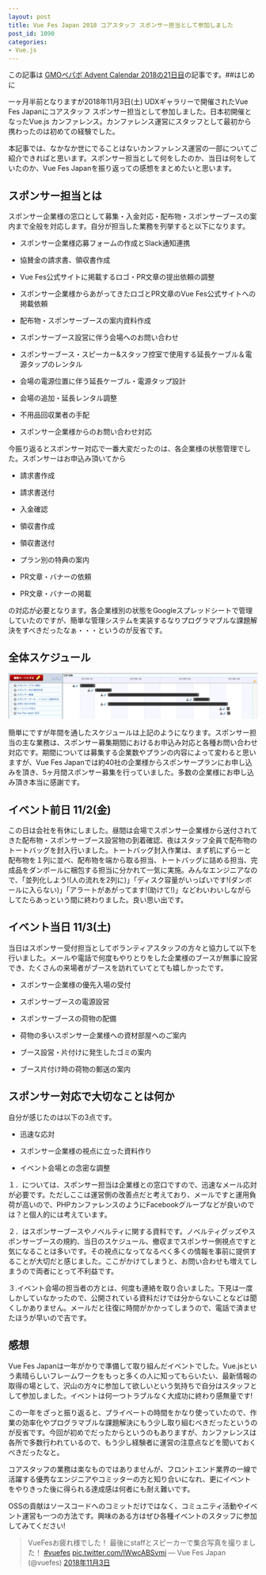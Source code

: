 ```yaml
---
layout: post
title: Vue Fes Japan 2018 コアスタッフ スポンサー担当として参加しました
post_id: 1090
categories: 
- Vue.js
---
```


この記事は
[GMOペパボ Advent Calendar 2018の21日目](https://qiita.com/advent-calendar/2018/pepabo)の記事です。##はじめに


一ヶ月半前となりますが2018年11月3日(土) UDXギャラリーで開催されたVue Fes Japanにコアスタッフ スポンサー担当として参加しました。日本初開催となったVue.js カンファレンス。カンファレンス運営にスタッフとして最初から携わったのは初めての経験でした。

本記事では、なかなか世にでることはないカンファレンス運営の一部についてご紹介できればと思います。スポンサー担当として何をしたのか、当日は何をしていたのか、Vue Fes Japanを振り返っての感想をまとめたいと思います。


## スポンサー担当とは


スポンサー企業様の窓口として募集・入金対応・配布物・スポンサーブースの案内まで全般を対応します。自分が担当した業務を列挙すると以下になります。


*  スポンサー企業様応募フォームの作成とSlack通知連携

    
*  協賛金の請求書、領収書作成

    
*  Vue Fes公式サイトに掲載するロゴ・PR文章の提出依頼の調整

    
*  スポンサー企業様からあがってきたロゴとPR文章のVue Fes公式サイトへの掲載依頼

    
*  配布物・スポンサーブースの案内資料作成

    
*  スポンサーブース設営に伴う会場へのお問い合わせ

    
*  スポンサーブース・スピーカー&スタッフ控室で使用する延長ケーブル＆電源タップのレンタル

    
*  会場の電源位置に伴う延長ケーブル・電源タップ設計

    
*  会場の追加・延長レンタル調整

    
*  不用品回収業者の手配

    
*  スポンサー企業様からのお問い合わせ対応

今振り返るとスポンサー対応で一番大変だったのは、各企業様の状態管理でした。スポンサーはお申込み頂いてから


*  請求書作成

    
*  請求書送付

    
*  入金確認

    
*  領収書作成

    
*  領収書送付

    
*  プラン別の特典の案内

    
*  PR文章・バナーの依頼

    
*  PR文章・バナーの掲載

の対応が必要となります。各企業様別の状態をGoogleスプレッドシートで管理していたのですが、簡単な管理システムを実装するなりプログラマブルな課題解決をすべきだったなぁ・・・というのが反省です。


## 全体スケジュール



![](/images/Pasted_Image_2018_12_20_0_29.jpg)

簡単にですが年間を通したスケジュールは上記のようになります。スポンサー担当の主な業務は、スポンサー募集期間におけるお申込み対応と各種お問い合わせ対応です。期間については募集する企業数やプランの内容によって変わると思いますが、Vue Fes Japanでは約40社の企業様からスポンサープランにお申し込みを頂き、5ヶ月間スポンサー募集を行っていました。多数の企業様にお申し込み頂き本当に感謝です。


## イベント前日 11/2(金)


この日は会社を有休にしました。昼間は会場でスポンサー企業様から送付されてきた配布物・スポンサーブース設営物の到着確認、夜はスタッフ全員で配布物のトートバッグを封入行いました。トートバッグ封入作業は、まず机にずらーと配布物を１列に並べ、配布物を端から取る担当、トートバッグに詰める担当、完成品をダンボールに梱包する担当に分かれて一気に実施。みんなエンジニアなので、「並列化しよう!(人の流れを2列に)」「ディスク容量がいっぱいです!(ダンボールに入らない)」「アラートがあがってます!(助けて!)」などわいわいしながらしてたらあっという間に終わりました。良い思い出です。


## イベント当日 11/3(土)


当日はスポンサー受付担当としてボランティアスタッフの方々と協力して以下を行いました。メールや電話で何度もやりとりをした企業様のブースが無事に設営でき、たくさんの来場者がブースを訪れていてとても嬉しかったです。


*  スポンサー企業様の優先入場の受付

    
*  スポンサーブースの電源設営

    
*  スポンサーブースの荷物の配備

    
*  荷物の多いスポンサー企業様への資材部屋へのご案内

    
*  ブース設営・片付けに発生したゴミの案内

    
*  ブース片付け時の荷物の郵送の案内


## スポンサー対応で大切なことは何か


自分が感じたのは以下の3点です。


*  迅速な応対


*  スポンサー企業様の視点に立った資料作り


*  イベント会場との念密な調整

１．については、スポンサー担当は企業様との窓口ですので、迅速なメール応対が必要です。ただしここは運営側の改善点だと考えており、メールですと運用負荷が高いので、PHPカンファレンスのようにFacebookグループなどが良いのでは？と個人的には考えています。

２．はスポンサーブースやノベルティに関する資料です。ノベルティグッズやスポンサーブースの規約、当日のスケジュール、撤収までスポンサー側視点ですと気になることは多いです。その視点になってなるべく多くの情報を事前に提供することが大切だと感じました。ここがかけてしまうと、お問い合わせも増えてしまうので両者にとって不利益です。

３.イベント会場の担当者の方とは、何度も連絡を取り合いました。下見は一度しかしていなかったので、公開されている資料だけでは分からないことなどは聞くしかありません。メールだと往復に時間がかかってしまうので、電話で済ませたほうが早いので吉です。


## 感想


Vue Fes Japanは一年がかりで準備して取り組んだイベントでした。Vue.jsという素晴らしいフレームワークをもっと多くの人に知ってもらいたい、最新情報の取得の場として、沢山の方々に参加して欲しいという気持ちで自分はスタッフとして参加しました。イベントは何一つトラブルなく大成功に終わり感無量です!

この一年をざっと振り返ると、プライベートの時間をかなり使っていたので、作業の効率化やプログラマブルな課題解決にもう少し取り組むべきだったというのが反省です。今回が初めでだったからというのもありますが、カンファレンスは各所で多数行われているので、もう少し経験者に運営の注意点などを聞いておくべきだったなと。

コアスタッフの業務は楽なものではありませんが、フロントエンド業界の一線で活躍する優秀なエンジニアやコミッターの方と知り合いになれ、更にイベントをやりきった後に得られる達成感は何者にも耐え難いです。

OSSの貢献はソースコードへのコミットだけではなく、コミュニティ活動やイベント運営も一つの方法です。興味のある方はぜひ各種イベントのスタッフに参加してみてください!


>VueFesお疲れ様でした！
最後にstaffとスピーカーで集合写真を撮りました！ 
[#vuefes](https://twitter.com/hashtag/vuefes?src=hash&ref_src=twsrc%5Etfw) 
[pic.twitter.com/lWwcABSvmi](https://t.co/lWwcABSvmi)
— Vue Fes Japan (@vuefes) 
[2018年11月3日](https://twitter.com/vuefes/status/1058697600310763522?ref_src=twsrc%5Etfw)